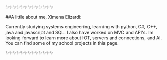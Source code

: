 ✨✨✨✨✨✨✨✨✨✨✨✨✨

##A little about me, Ximena Elizardi:

Currently studying systems engineering, learning with python, C#, C++, java and javascript and SQL. I also have worked on MVC and API's.
Im looking forward to learn more about IOT, servers and connections, and AI.
You can find some of my school projects in this page.

✨✨✨✨✨✨✨✨✨✨✨✨✨
